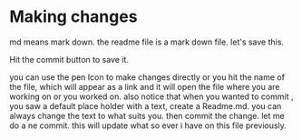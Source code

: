 # Making changes



md means mark down. the readme file is a mark down file. let's save this.

Hit the commit button to save it.


you can use the pen Icon to make changes directly or you hit the name of the file, which will appear as a link and it will open the file where 
you are working on or you worked on.
also notice that when you wanted to commit , you saw a default place holder with a text, create a Readme.md.  you can always change the text to what suits you. then commit the change.
let me do a ne commit. this will update what so ever i have on this file previously.
